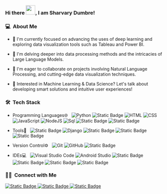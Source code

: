 ### Hi there <img src="https://raw.githubusercontent.com/MartinHeinz/MartinHeinz/master/wave.gif" width="30px">, I am Sharvary Dumbre!

<h3> 💻 &nbsp;About Me </h3>

- 🔭 I'm currently focused on advancing the uses of deep learning and exploring data visualization tools such as Tableau and Power BI.

- 🌱 I'm delving deeper into data processing methods and the intricacies of Large Language Models.

- 👯 I'm eager to collaborate on projects involving Natural Language Processing, and cutting-edge data visualization techniques.

- 💬 Interested in Machine Learning & Data Science? Let's talk about developing smart solutions and intuitive user experiences!

<h3> 🛠 &nbsp;Tech Stack</h3>

- Programming Languages🌐 &nbsp;
  ![Python](https://img.shields.io/badge/-python-333333?style=flat&logo=python)
  ![Static Badge](https://img.shields.io/badge/JAVA-yellow?style=plastic)
  ![HTML](https://img.shields.io/badge/-HTML-333333?style=?style=for-the-badge&logo=HTML5)
  ![CSS](https://img.shields.io/badge/-CSS-333333?style=flat&logo=CSS3&logoColor=1572B6)
  ![JavaScript](https://img.shields.io/badge/-JavaScript-333333?style=flat&logo=javascript)
  ![NodeJS]("https://img.shields.io/badge/Nodejs-black?style=plastic&logo=nodedotjs")
  ![Sql](https://img.shields.io/badge/-mysql-333333?style=flat&logo=mysql)
  ![Static Badge](https://img.shields.io/badge/Nodejs-black?style=plastic&logo=nodedotjs)
  ![Static Badge](https://img.shields.io/badge/Typescript-black?style=plastic&logo=typescript)
  
  
- Tools🔧 &nbsp;
  ![Static Badge](https://img.shields.io/badge/Tensorflow-black?style=plastic&logo=tensorflow&logoColor=blue)
  ![Django](https://img.shields.io/badge/-django-333333?style=flat&logo=django)
  ![Static Badge](https://img.shields.io/badge/Tableau-black?style=plastic&logo=tableau)
  ![Static Badge](https://img.shields.io/badge/Power%20BI-black?style=plastic&logo=powerbi)
  ![Static Badge](https://img.shields.io/badge/postman-black?style=plastic&logo=postman)

  
- Version Control⚙️ &nbsp;
  ![Git](https://img.shields.io/badge/-Git-333333?style=flat&logo=git)
  ![GitHub](https://img.shields.io/badge/-GitHub-333333?style=flat&logo=github)
  ![Static Badge](https://img.shields.io/badge/Gitlab-black?style=plastic&logo=gitlab)
 
- IDEs💻 &nbsp;
  ![Visual Studio Code](https://img.shields.io/badge/-Visual%20Studio%20Code-333333?style=flat&logo=visual-studio-code&logoColor=007ACC)
  ![Android Studio](https://img.shields.io/badge/-Android%20Studio-333333?style=flat&logo=android-studio&logoColor=007ACC)
  ![Static Badge](https://img.shields.io/badge/Pycharm-green?style=plastic&logo=pycharm&logoColor=black)
  ![Static Badge](https://img.shields.io/badge/Intellij%20IDEA-black?style=plastic&logo=intellijidea)
  ![Static Badge](https://img.shields.io/badge/jupyter-black?style=plastic&logo=jupyter)
  ![Static Badge](https://img.shields.io/badge/Anaconda-black?style=plastic&logo=anaconda)

  

<h3> 🤝🏻 &nbsp;Connect with Me </h3>

<p>
<a href="https://www.linkedin.com/in/dumbresharvary/"><img alt="Static Badge" src="https://img.shields.io/badge/Sharvary%20Dumbre-blue?style=plastic&logo=linkedin">

</a>
<a href="mailto:dumbresharvary@gmail.com"><img alt="Static Badge" src="https://img.shields.io/badge/dumbresharvary%40gmail.com-white?style=plastic&logo=gmail&logoColor=red">
</a>
<a href="https://public.tableau.com/app/profile/sharvary.dumbre/vizzes"><img alt="Static Badge" src="https://img.shields.io/badge/Tableau-black?style=plastic&logo=tableau">
</a>

